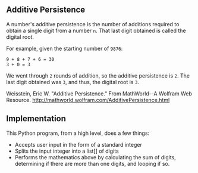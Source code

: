## Additive Persistence

A number's additive persistence is the number of additions required to obtain a single digit from a number ``n``. That last digit obtained is called the digital root.

For example, given the starting number of ``9876``:
```
9 + 8 + 7 + 6 = 30
3 + 0 = 3
```

We went through ``2`` rounds of addition, so the additive persistence is ``2``. The last digit obtained was ``3``, and thus, the digital root is ``3``.

Weisstein, Eric W. "Additive Persistence." From MathWorld--A Wolfram Web Resource. http://mathworld.wolfram.com/AdditivePersistence.html

## Implementation

This Python program, from a high level, does a few things:
* Accepts user input in the form of a standard integer
* Splits the input integer into a list[] of digits
* Performs the mathematics above by calculating the sum of digits, determining if there are more than one digits, and looping if so. 
